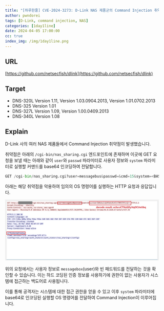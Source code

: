```yaml
---
title: "[하루한줄] CVE-2024-3273: D-Link NAS 제품군의 Command Injection 취약점"
author: pwndorei
tags: [D-Link, command injection, NAS]
categories: [1day1line]
date: 2024-04-05 17:00:00
cc: true
index_img: /img/1day1line.png
---
```

## URL

[https://github.com/netsecfish/dlink](https://github.com/netsecfish/dlink)

## Target

- DNS-320L Version 1.11, Version 1.03.0904.2013, Version 1.01.0702.2013
- DNS-325 Version 1.01
- DNS-327L Version 1.09, Version 1.00.0409.2013
- DNS-340L Version 1.08

## Explain

D-Link 사의 여러 NAS 제품들에서 Command Injection 취약점이 발생했습니다.

취약점은 아래의 `/cgi-bin/nas_sharing.cgi` 엔드포인트에 존재하며 이곳에 GET 요청을 보낼 때는 아래와 같이 `user`와 `passwd` 파라미터로 사용자 정보와 `system` 파라미터로 실행할 커맨드를 base64 인코딩하여 전달합니다.

```python
GET /cgi-bin/nas_sharing.cgi?user=messagebus&passwd=&cmd=15&system=<BASE64_ENCODED_COMMAND_TO_BE_EXECUTED>
```

아래는 해당 취약점을 악용하여 임의의 OS 명령어를 실행하는 HTTP 요청과 응답입니다.

![Untitled](2024-04-05/Untitled.png)

위의 요청에서는 사용자 정보로 `messagebox`(user)와 빈 패드워드를 전달하는 것을 확인할 수 있습니다. 이는 하드 코딩된 인증 정보를 사용하기에 권한이 없는 사용자가 시스템에 접근하는 백도어로 사용됩니다.

이를 통해 공격자는 시스템에 대한 접근 권한을 얻을 수 있고 이후 `system` 파라미터에 base64로 인코딩된 실행할 OS 명령어를 전달하여 Command Injection이 이루어집니다.